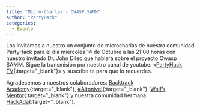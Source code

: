 ```yaml
---
title: "Micro-Charlas - OWASP SAMM"
author: "PartyHack"
categories:
  - Evento
---
```



Los invitamos a nuestro un conjunto de microcharlas de nuestra comunidad PartyHack para el día miercoles 14 de Octubre a las 21:00 horas con nuestro invitado Dr. John Dileo que hablará sobre el proyecto Owasp SAMM. Sigue la transmisión por nuestro canal de youtube: «[PartyHack TV](https://www.youtube.com/channel/UCHLBYZ7Sv3jFCiBN3AgMUSA?sub_confirmation=1){:target="_blank"}» y suscribe te para que lo recuerdes.

Agradecemos a nuestros colaboradores: [Backtrack Academy](https://www.linkedin.com/company/10327440/){:target="_blank"}, [#Altonivel](https://www.linkedin.com/feed/hashtag/?keywords=altonivel&highlightedUpdateUrns=urn%3Ali%3Aactivity%3A6675797473685987328){:target="_blank"}, [Wolf’s Mentor](https://www.linkedin.com/company/40707278/){:target="_blank"} y nuestra comunidad hermana [HackAda](https://www.linkedin.com/company/67285985/){:target="_blank"}.
